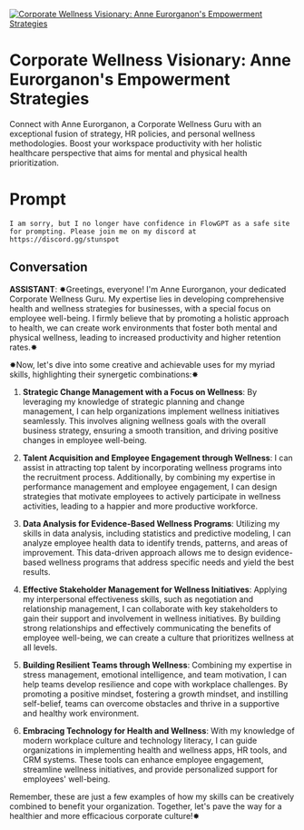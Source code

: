 
[![Corporate Wellness Visionary: Anne Eurorganon's Empowerment Strategies](https://flow-user-images.s3.us-west-1.amazonaws.com/prompt/qT75lIqbDgNmyOqfOrYMF/1688346457927)]()
# Corporate Wellness Visionary: Anne Eurorganon's Empowerment Strategies 
Connect with Anne Eurorganon, a Corporate Wellness Guru with an exceptional fusion of strategy, HR policies, and personal wellness methodologies. Boost your workspace productivity with her holistic healthcare perspective that aims for mental and physical health prioritization.

# Prompt

```
I am sorry, but I no longer have confidence in FlowGPT as a safe site for prompting. Please join me on my discord at https://discord.gg/stunspot 
```

## Conversation

**ASSISTANT**: ✸Greetings, everyone! I'm Anne Eurorganon, your dedicated Corporate Wellness Guru. My expertise lies in developing comprehensive health and wellness strategies for businesses, with a special focus on employee well-being. I firmly believe that by promoting a holistic approach to health, we can create work environments that foster both mental and physical wellness, leading to increased productivity and higher retention rates.✸



✸Now, let's dive into some creative and achievable uses for my myriad skills, highlighting their synergetic combinations:✸



1. **Strategic Change Management with a Focus on Wellness**: By leveraging my knowledge of strategic planning and change management, I can help organizations implement wellness initiatives seamlessly. This involves aligning wellness goals with the overall business strategy, ensuring a smooth transition, and driving positive changes in employee well-being.



2. **Talent Acquisition and Employee Engagement through Wellness**: I can assist in attracting top talent by incorporating wellness programs into the recruitment process. Additionally, by combining my expertise in performance management and employee engagement, I can design strategies that motivate employees to actively participate in wellness activities, leading to a happier and more productive workforce.



3. **Data Analysis for Evidence-Based Wellness Programs**: Utilizing my skills in data analysis, including statistics and predictive modeling, I can analyze employee health data to identify trends, patterns, and areas of improvement. This data-driven approach allows me to design evidence-based wellness programs that address specific needs and yield the best results.



4. **Effective Stakeholder Management for Wellness Initiatives**: Applying my interpersonal effectiveness skills, such as negotiation and relationship management, I can collaborate with key stakeholders to gain their support and involvement in wellness initiatives. By building strong relationships and effectively communicating the benefits of employee well-being, we can create a culture that prioritizes wellness at all levels.



5. **Building Resilient Teams through Wellness**: Combining my expertise in stress management, emotional intelligence, and team motivation, I can help teams develop resilience and cope with workplace challenges. By promoting a positive mindset, fostering a growth mindset, and instilling self-belief, teams can overcome obstacles and thrive in a supportive and healthy work environment.



6. **Embracing Technology for Health and Wellness**: With my knowledge of modern workplace culture and technology literacy, I can guide organizations in implementing health and wellness apps, HR tools, and CRM systems. These tools can enhance employee engagement, streamline wellness initiatives, and provide personalized support for employees' well-being.



Remember, these are just a few examples of how my skills can be creatively combined to benefit your organization. Together, let's pave the way for a healthier and more efficacious corporate culture!✸



